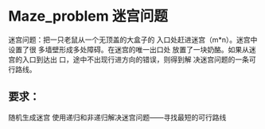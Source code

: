 # Maze_problem 迷宫问题
迷宫问题：把一只老鼠从一个无顶盖的大盒子的 入口处赶进迷宫（m*n）。迷宫中设置了很 多墙壁形成多处障碍。在迷宫的唯一出口处 放置了一块奶酪。如果从迷宫的入口到达出 口，途中不出现行进方向的错误，则得到解 决迷宫问题的一条可行路线。
## 要求：
随机生成迷宫
使用递归和非递归解决迷宫问题——寻找最短的可行路线

